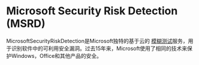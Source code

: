 # Microsoft Security Risk Detection (MSRD)

MicrosoftSecurityRiskDetection是Microsoft独特的基于云的 [模糊测试](./Concepts/Fuzzing-Basics.md)服务，用于识别软件中的可利用安全漏洞。过去15年来，Microsoft使用了相同的技术来保护Windows，Office和其他产品的安全。

